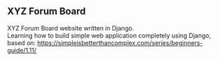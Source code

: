 ## XYZ Forum Board

XYZ Forum Board website written in Django. <br/>
Learning how to build simple web application completely using Django, based on: https://simpleisbetterthancomplex.com/series/beginners-guide/1.11/